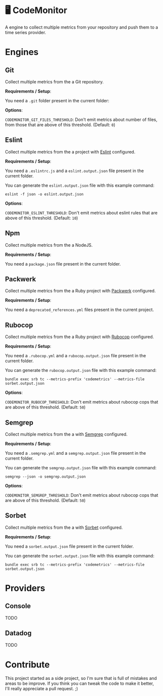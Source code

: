 # 🖥️ CodeMonitor

A engine to collect multiple metrics from your repository and push them to a
time series provider.


# Engines

## Git

Collect multiple metrics from the a Git repository.

**Requirements / Setup**:

You need a `.git` folder present in the current folder: 

**Options**:

`CODEMONITOR_GIT_FILES_THRESHOLD`: Don't emit metrics about number of files, from those that are above of this threshold. (Default: `0`)

## Eslint

Collect multiple metrics from the a project with [Eslint](https://eslint.org/) configured.

**Requirements / Setup**:

You need a `.eslintrc.js` and a `eslint.output.json` file present in the current folder.

You can generate the `eslint.output.json` file with this example command:

```
eslint -f json -o eslint.output.json
```
**Options**:

`CODEMONITOR_ESLINT_THRESHOLD`: Don't emit metrics about eslint rules that are above of this threshold. (Default: `10`)


## Npm

Collect multiple metrics from the a NodeJS.

**Requirements / Setup**:

You need a `package.json` file present in the current folder.

## Packwerk

Collect multiple metrics from the a Ruby project with [Packwerk](https://github.com/Shopify/packwerk) configured.

**Requirements / Setup**:

You need a `deprecated_references.yml` files present in the current project.

## Rubocop

Collect multiple metrics from the a Ruby project with [Rubocop](https://github.com/rubocop/rubocop) configured.

**Requirements / Setup**:

You need a `.rubocop.yml` and a `rubocop.output.json` file present in the current folder.

You can generate the `rubocop.output.json` file with this example command:

```
bundle exec srb tc --metrics-prefix 'codemetrics' --metrics-file sorbet.output.json
```

**Options**:

`CODEMONITOR_RUBOCOP_THRESHOLD`: Don't emit metrics about rubocop cops that are above of this threshold. (Default: `50`)


## Semgrep

Collect multiple metrics from the a with [Semgrep](https://semgrep.dev/) configured.

**Requirements / Setup**:

You need a `.semgrep.yml` and a `semgrep.output.json` file present in the current folder.

You can generate the `semgrep.output.json` file with this example command:

```
semgrep --json -o semgrep.output.json
```

**Options**:

`CODEMONITOR_SEMGREP_THRESHOLD`: Don't emit metrics about rubocop cops that are above of this threshold. (Default: `50`)

## Sorbet

Collect multiple metrics from the a with [Sorbet](https://sorbet.org/) configured.

**Requirements / Setup**:

You need a `sorbet.output.json` file present in the current folder.

You can generate the `sorbet.output.json` file with this example command:

```
bundle exec srb tc --metrics-prefix 'codemetrics' --metrics-file sorbet.output.json
```

# Providers

## Console

TODO

## Datadog

TODO

# Contribute

This project started as a side project, so I'm sure that is full
of mistakes and areas to be improve. If you think you can tweak the code to
make it better, I'll really appreciate a pull request. ;)
